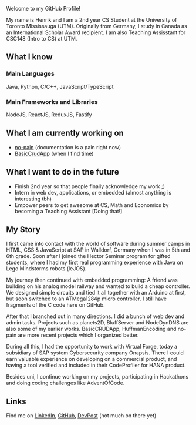 Welcome to my GitHub Profile!

My name is Henrik and I am a 2nd year CS Student at the University of Toronto Mississauga (UTM).
Originally from Germany, I study in Canada as an International Scholar Award recipient. I am
also Teaching Assisstant for CSC148 (Intro to CS) at UTM.

## What I know

### Main Languages

Java, Python, C/C++, JavaScript/TypeScript

### Main Frameworks and Libraries

NodeJS, ReactJS, ReduxJS, Fastify


## What I am currently working on

- [no-pain](https://github.com/HenrikSZ/no-pain) (documentation is a pain right now)
- [BasicCrudApp](https://github.com/HenrikSZ/BasicCRUDApp) (when I find time)


## What I want to do in the future

- Finish 2nd year so that people finally acknowledge my work ;)
- Intern in web dev, applications, or embedded (almost anything is interesting tbh)
- Empower peers to get awesome at CS, Math and Economics by becoming a Teaching Assistant [Doing that!]


## My Story

I first came into contact with the world of software during summer camps in HTML, CSS & JavaScript at SAP
in Walldorf, Germany when I was in 5th and 6th grade. Soon after I joined the Hector Seminar program
for gifted students, where I had my first real programming experience with Java on Lego Mindstorms robots (leJOS).

My journey then continued with embedded programming: A friend was building on his analog model railway and
wanted to build a cheap controller. We designed simple circuits and tied it all together with an Arduino at
first, but soon switched to an ATMega1284p micro controller. I still have fragments of the C code here on GitHub.

After that I branched out in many directions. I did a bunch of web dev and admin tasks. Projects such as
planets2D, BluffServer and NodeDynDNS are also some of my earlier works. BasicCRUDApp, HuffmanEncoding and
no-pain are more recent projects which I organized better.

During all this, I had the opportunity to work with Virtual Forge, today a subsidiary of
SAP system Cybersecurity company Onapsis. There I could earn valuable experience on developing on
a commercial product, and having a tool verified and included in their CodeProfiler for HANA product.

Besides uni, I continue working on my projects, participating in Hackathons and doing coding
challenges like AdventOfCode.


## Links

Find me on [LinkedIn](https://www.linkedin.com/in/henrikszimmermann/), [GitHub](https://github.com/HenrikSZ),
[DevPost](https://devpost.com/FG-SirVY) (not much on there yet)

